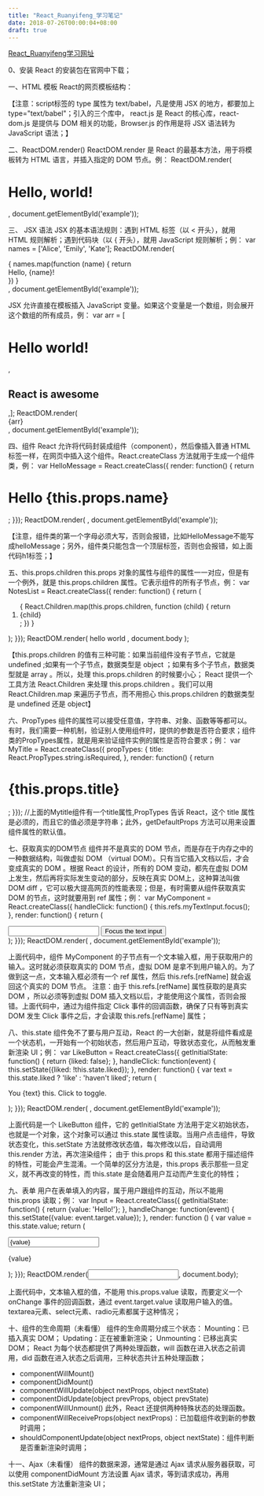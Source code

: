 ```yaml
---
title: "React_Ruanyifeng_学习笔记"
date: 2018-07-26T00:00:04+08:00
draft: true
---
```

[React_Ruanyifeng学习网址](http://www.ruanyifeng.com/blog/2015/03/react.html)

0、安装
React 的安装包在官网中下载；

一、HTML 模板
React的网页模板结构：
<!DOCTYPE html><html>
  <head>
    <script src="../build/react.js"></script>
    <script src="../build/react-dom.js"></script>
    <script src="../build/browser.min.js"></script>
  </head>
  <body>
    <div id="example"></div>
    <script type="text/babel">
      // ** Our code goes here! **
    </script>
  </body></html>

【注意：script标签的 type 属性为 text/babel，凡是使用 JSX 的地方，都要加上 type="text/babel"；引入的三个库中， react.js 是 React 的核心库，react-dom.js 是提供与 DOM 相关的功能，Browser.js 的作用是将 JSX 语法转为 JavaScript 语法；】

二、ReactDOM.render()
ReactDOM.render 是 React 的最基本方法，用于将模板转为 HTML 语言，并插入指定的 DOM 节点。例：
ReactDOM.render(
  <h1>Hello, world!</h1>,
  document.getElementById('example'));

三、 JSX 语法
JSX 的基本语法规则：遇到 HTML 标签（以 < 开头），就用 HTML 规则解析；遇到代码块（以 { 开头），就用 JavaScript 规则解析；例：
var names = ['Alice', 'Emily', 'Kate'];
ReactDOM.render(
  <div>
  {
    names.map(function (name) {
      return <div>Hello, {name}!</div>
    })
  }
  </div>,
  document.getElementById('example'));

JSX 允许直接在模板插入 JavaScript 变量。如果这个变量是一个数组，则会展开这个数组的所有成员，例：
var arr = [
  <h1>Hello world!</h1>,
  <h2>React is awesome</h2>,];
ReactDOM.render(
  <div>{arr}</div>,
  document.getElementById('example'));

四、组件
React 允许将代码封装成组件（component），然后像插入普通 HTML 标签一样，在网页中插入这个组件。React.createClass 方法就用于生成一个组件类，例：
var HelloMessage = React.createClass({
  render: function() {
    return <h1>Hello {this.props.name}</h1>;
  }});
ReactDOM.render(
  <HelloMessage name="John" />,
  document.getElementById('example'));

【注意，组件类的第一个字母必须大写，否则会报错，比如HelloMessage不能写成helloMessage；另外，组件类只能包含一个顶层标签，否则也会报错，如上面代码h1标签；】

五、this.props.children
this.props 对象的属性与组件的属性一一对应，但是有一个例外，就是 this.props.children 属性。它表示组件的所有子节点，例：
var NotesList = React.createClass({
  render: function() {
    return (
      <ol>
      {
        React.Children.map(this.props.children, function (child) {
          return <li>{child}</li>;
        })
      }
      </ol>
    );
  }});
ReactDOM.render(
  <NotesList>
    <span>hello</span>
    <span>world</span>
  </NotesList>,
  document.body
);

【this.props.children 的值有三种可能：如果当前组件没有子节点，它就是 undefined ;如果有一个子节点，数据类型是 object ；如果有多个子节点，数据类型就是 array 。所以，处理 this.props.children 的时候要小心；
React 提供一个工具方法 React.Children 来处理 this.props.children 。我们可以用 React.Children.map 来遍历子节点，而不用担心 this.props.children 的数据类型是 undefined 还是 object】

六、PropTypes
组件的属性可以接受任意值，字符串、对象、函数等等都可以。有时，我们需要一种机制，验证别人使用组件时，提供的参数是否符合要求；组件类的PropTypes属性，就是用来验证组件实例的属性是否符合要求；例：
var MyTitle = React.createClass({
  propTypes: {
    title: React.PropTypes.string.isRequired,
  },
  render: function() {
     return <h1> {this.props.title} </h1>;
   }});
//上面的Mytitle组件有一个title属性,PropTypes 告诉 React，这个 title 属性是必须的，而且它的值必须是字符串；此外，getDefaultProps 方法可以用来设置组件属性的默认值。

七、获取真实的DOM节点
组件并不是真实的 DOM 节点，而是存在于内存之中的一种数据结构，叫做虚拟 DOM （virtual DOM）。只有当它插入文档以后，才会变成真实的 DOM 。根据 React 的设计，所有的 DOM 变动，都先在虚拟 DOM 上发生，然后再将实际发生变动的部分，反映在真实 DOM上，这种算法叫做 DOM diff ，它可以极大提高网页的性能表现；但是，有时需要从组件获取真实 DOM 的节点，这时就要用到 ref 属性；例：
var MyComponent = React.createClass({
  handleClick: function() {
    this.refs.myTextInput.focus();
  },
  render: function() {
    return (
      <div>
        <input type="text" ref="myTextInput" />
        <input type="button" value="Focus the text input" onClick={this.handleClick} />
      </div>
    );
  }});
ReactDOM.render(
  <MyComponent />,
  document.getElementById('example'));

上面代码中，组件 MyComponent 的子节点有一个文本输入框，用于获取用户的输入。这时就必须获取真实的 DOM 节点，虚拟 DOM 是拿不到用户输入的。为了做到这一点，文本输入框必须有一个 ref 属性，然后 this.refs.[refName] 就会返回这个真实的 DOM 节点。
注意：由于 this.refs.[refName] 属性获取的是真实 DOM ，所以必须等到虚拟 DOM 插入文档以后，才能使用这个属性，否则会报错。上面代码中，通过为组件指定 Click 事件的回调函数，确保了只有等到真实 DOM 发生 Click 事件之后，才会读取 this.refs.[refName] 属性；

八、this.state
组件免不了要与用户互动，React 的一大创新，就是将组件看成是一个状态机，一开始有一个初始状态，然后用户互动，导致状态变化，从而触发重新渲染 UI；例：
var LikeButton = React.createClass({
  getInitialState: function() {
    return {liked: false};
  },
  handleClick: function(event) {
    this.setState({liked: !this.state.liked});
  },
  render: function() {
    var text = this.state.liked ? 'like' : 'haven\'t liked';
    return (
      <p onClick={this.handleClick}>
        You {text} this. Click to toggle.
      </p>
    );
  }});
ReactDOM.render(
  <LikeButton />,
  document.getElementById('example'));

上面代码是一个 LikeButton 组件，它的 getInitialState 方法用于定义初始状态，也就是一个对象，这个对象可以通过 this.state 属性读取。当用户点击组件，导致状态变化，this.setState 方法就修改状态值，每次修改以后，自动调用 this.render 方法，再次渲染组件；
由于 this.props 和 this.state 都用于描述组件的特性，可能会产生混淆。一个简单的区分方法是，this.props 表示那些一旦定义，就不再改变的特性，而 this.state 是会随着用户互动而产生变化的特性；

九、表单
用户在表单填入的内容，属于用户跟组件的互动，所以不能用 this.props 读取；例：
var Input = React.createClass({
  getInitialState: function() {
    return {value: 'Hello!'};
  },
  handleChange: function(event) {
    this.setState({value: event.target.value});
  },
  render: function () {
    var value = this.state.value;
    return (
      <div>
        <input type="text" value={value} onChange={this.handleChange} />
        <p>{value}</p>
      </div>
    );
  }});
ReactDOM.render(<Input/>, document.body);

上面代码中，文本输入框的值，不能用 this.props.value 读取，而要定义一个 onChange 事件的回调函数，通过 event.target.value 读取用户输入的值。textarea元素、select元素、radio元素都属于这种情况；

十、组件的生命周期（未看懂）
组件的生命周期分成三个状态： Mounting：已插入真实 DOM； Updating：正在被重新渲染； Unmounting：已移出真实 DOM；
React 为每个状态都提供了两种处理函数，will 函数在进入状态之前调用，did 函数在进入状态之后调用，三种状态共计五种处理函数；
* componentWillMount()
* componentDidMount()
* componentWillUpdate(object nextProps, object nextState)
* componentDidUpdate(object prevProps, object prevState)
* componentWillUnmount()
此外，React 还提供两种特殊状态的处理函数。
* componentWillReceiveProps(object nextProps)：已加载组件收到新的参数时调用；
* shouldComponentUpdate(object nextProps, object nextState)：组件判断是否重新渲染时调用；

十一、Ajax（未看懂）
组件的数据来源，通常是通过 Ajax 请求从服务器获取，可以使用 componentDidMount 方法设置 Ajax 请求，等到请求成功，再用 this.setState 方法重新渲染 UI；













